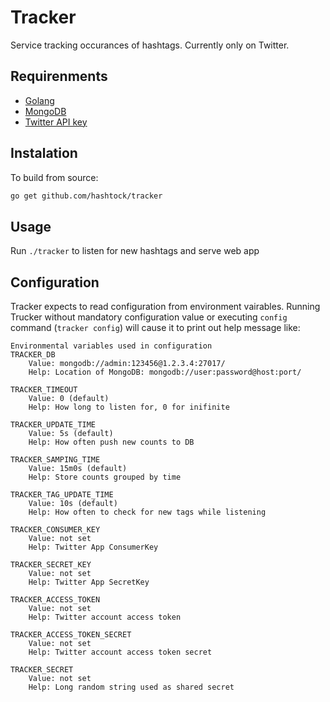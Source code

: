# Tracker

Service tracking occurances of hashtags.
Currently only on Twitter.

## Requirenments

- [Golang](https://golang.org/)
- [MongoDB](https://www.mongodb.org/)
- [Twitter API key](https://apps.twitter.com/)

## Instalation

To build from source:

```bash
go get github.com/hashtock/tracker
```

## Usage

Run `./tracker` to listen for new hashtags and serve web app

## Configuration

Tracker expects to read configuration from environment vairables.
Running Trucker without mandatory configuration value or executing `config` command (`tracker config`) will cause it to print out help message like:

```
Environmental variables used in configuration
TRACKER_DB
    Value: mongodb://admin:123456@1.2.3.4:27017/
    Help: Location of MongoDB: mongodb://user:password@host:port/

TRACKER_TIMEOUT
    Value: 0 (default)
    Help: How long to listen for, 0 for inifinite

TRACKER_UPDATE_TIME
    Value: 5s (default)
    Help: How often push new counts to DB

TRACKER_SAMPING_TIME
    Value: 15m0s (default)
    Help: Store counts grouped by time

TRACKER_TAG_UPDATE_TIME
    Value: 10s (default)
    Help: How often to check for new tags while listening

TRACKER_CONSUMER_KEY
    Value: not set
    Help: Twitter App ConsumerKey

TRACKER_SECRET_KEY
    Value: not set
    Help: Twitter App SecretKey

TRACKER_ACCESS_TOKEN
    Value: not set
    Help: Twitter account access token

TRACKER_ACCESS_TOKEN_SECRET
    Value: not set
    Help: Twitter account access token secret

TRACKER_SECRET
    Value: not set
    Help: Long random string used as shared secret
```


